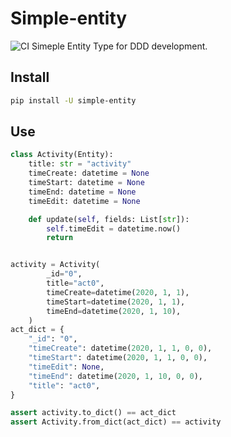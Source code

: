 # Simple-entity

![CI](https://github.com/duyixian1234/simple-entity/workflows/CI/badge.svg?branch=master)
Simeple Entity Type for DDD development.

## Install

```bash
pip install -U simple-entity
```

## Use

```python
class Activity(Entity):
    title: str = "activity"
    timeCreate: datetime = None
    timeStart: datetime = None
    timeEnd: datetime = None
    timeEdit: datetime = None

    def update(self, fields: List[str]):
        self.timeEdit = datetime.now()
        return


activity = Activity(
        _id="0",
        title="act0",
        timeCreate=datetime(2020, 1, 1),
        timeStart=datetime(2020, 1, 1),
        timeEnd=datetime(2020, 1, 10),
    )
act_dict = {
    "_id": "0",
    "timeCreate": datetime(2020, 1, 1, 0, 0),
    "timeStart": datetime(2020, 1, 1, 0, 0),
    "timeEdit": None,
    "timeEnd": datetime(2020, 1, 10, 0, 0),
    "title": "act0",
}

assert activity.to_dict() == act_dict
assert Activity.from_dict(act_dict) == activity
```
